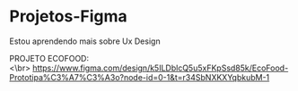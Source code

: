# Projetos-Figma
Estou aprendendo mais sobre Ux Design

PROJETO ECOFOOD: <br><\br>
https://www.figma.com/design/k5ILDblcQ5u5xFKpSsd85k/EcoFood-Prototipa%C3%A7%C3%A3o?node-id=0-1&t=r34SbNXKXYqbkubM-1
